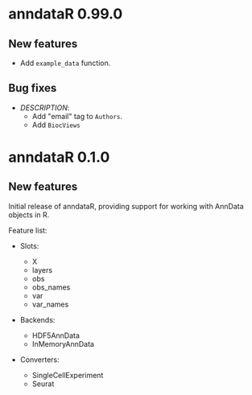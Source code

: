 # anndataR 0.99.0

## New features

* Add `example_data` function. 

## Bug fixes

* *DESCRIPTION*:
  - Add "email" tag to `Authors`.
  - Add `BiocViews`

# anndataR 0.1.0

## New features

Initial release of anndataR, providing support for working with AnnData objects in R.

Feature list:

* Slots:
  - X
  - layers
  - obs
  - obs_names
  - var
  - var_names

* Backends:
  - HDF5AnnData
  - InMemoryAnnData

* Converters:
  - SingleCellExperiment
  - Seurat